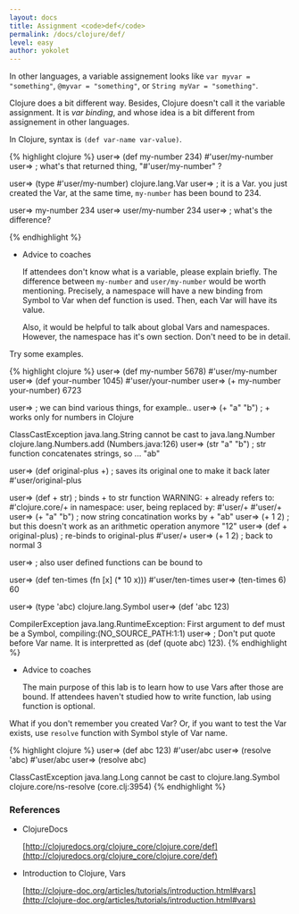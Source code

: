 ```yaml
---
layout: docs
title: Assignment <code>def</code>
permalink: /docs/clojure/def/
level: easy
author: yokolet
---
```


In other languages, a variable assignement looks like `var myvar = "something"`, `@myvar = "something"`, or `String myVar = "something"`.

Clojure does a bit different way. Besides, Clojure doesn't call it the variable assignment. It is *var binding*, and whose idea is a bit different from assignement in other languages.

In Clojure, syntax is `(def var-name var-value)`.

{% highlight clojure %}
user=> (def my-number 234)
#'user/my-number
user=> ; what's that returned thing, "#'user/my-number" ?

user=> (type #'user/my-number)
clojure.lang.Var
user=> ; it is a Var. you just created the Var, at the same time, `my-number` has been bound to 234.

user=> my-number
234
user=> user/my-number
234
user=> ; what's the difference?

{% endhighlight %}

- Advice to coaches

    If attendees don't know what is a variable, please explain briefly.
    The difference between `my-number` and `user/my-number` would be worth mentioning.
    Precisely, a namespace will have a new binding from Symbol to Var
    when def function is used.
    Then, each Var will have its value.


    Also, it would be helpful to talk about global Vars and namespaces.
    However, the namespace has it's own section. Don't need to be in detail.

Try some examples.

{% highlight clojure %}
user=> (def my-number 5678)
#'user/my-number
user=> (def your-number 1045)
#'user/your-number
user=> (+ my-number your-number)
6723

user=> ; we can bind various things, for example..
user=> (+ "a" "b") ; + works only for numbers in Clojure

ClassCastException java.lang.String cannot be cast to java.lang.Number  clojure.lang.Numbers.add (Numbers.java:126)
user=> (str "a" "b") ; str function concatenates strings, so ...
"ab"

user=> (def original-plus +) ; saves its original one to make it back later
#'user/original-plus

user=> (def + str) ; binds + to str function
WARNING: + already refers to: #'clojure.core/+ in namespace: user, being replaced by: #'user/+
#'user/+
user=> (+ "a" "b") ; now string concatination works by +
"ab"
user=> (+ 1 2) ; but this doesn't work as an arithmetic operation anymore
"12"
user=> (def + original-plus) ; re-binds to original-plus
#'user/+
user=> (+ 1 2) ; back to normal
3

user=> ; also user defined functions can be bound to

user=> (def ten-times (fn [x] (* 10 x)))
#'user/ten-times
user=> (ten-times 6)
60

user=> (type 'abc)
clojure.lang.Symbol
user=> (def 'abc 123)

CompilerException java.lang.RuntimeException: First argument to def must be a Symbol, compiling:(NO_SOURCE_PATH:1:1)
user=> ; Don't put quote before Var name. It is interpretted as (def (quote abc) 123).
{% endhighlight %}

- Advice to coaches

    The main purpose of this lab is to learn how to use Vars after those are bound.
    If attendees haven't studied how to write function, lab using function is optional.


What if you don't remember you created Var? Or, if you want to test the Var exists, use `resolve` function with Symbol style of Var name.

{% highlight clojure %}
user=> (def abc 123)
#'user/abc
user=> (resolve 'abc)
#'user/abc
user=> (resolve abc)

ClassCastException java.lang.Long cannot be cast to clojure.lang.Symbol  clojure.core/ns-resolve (core.clj:3954)
{% endhighlight %}


### References

- ClojureDocs

    [http://clojuredocs.org/clojure_core/clojure.core/def](http://clojuredocs.org/clojure_core/clojure.core/def)

- Introduction to Clojure, Vars

    [http://clojure-doc.org/articles/tutorials/introduction.html#vars](http://clojure-doc.org/articles/tutorials/introduction.html#vars)